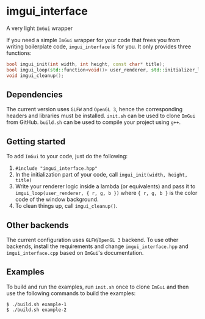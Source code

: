 # imgui_interface

 A very light `ImGui` wrapper

 If you need a simple `ImGui` wrapper for your code that frees you from writing boilerplate code, `imgui_interface` is for you. It only provides three functions:

```c++
bool imgui_init(int width, int height, const char* title);
bool imgui_loop(std::function<void()> user_renderer, std::initializer_list<float> background_color = { 0.1f, 0.1f, 0.1f });
void imgui_cleanup();
```

## Dependencies

The current version uses `GLFW` and `OpenGL 3`, hence the corresponding headers and libraries must be installed. `init.sh` can be used to clone `ImGui` from GitHub. `build.sh` can be used to compile your project using `g++`.

## Getting started

To add `ImGui` to your code, just do the following:

1. `#include "imgui_interface.hpp"`
2. In the initialization part of your code, call `imgui_init(width, height, title)`
3. Write your renderer logic inside a lambda (or equivalents) and pass it to `imgui_loop(user_renderer, { r, g, b })` where `{ r, g, b }` is the color code of the window background.
4. To clean things up, call `imgui_cleanup()`.

## Other backends

The current configuration uses `GLFW`/`OpenGL 3` backend. To use other backends, install the requirements and change `imgui_interface.hpp` and `imgui_interface.cpp` based on `ImGui`'s documentation.

## Examples

To build and run the examples, run `init.sh` once to clone `ImGui` and then use the following commands to build the examples:

```shell
$ ./build.sh example-1
$ ./build.sh example-2
```